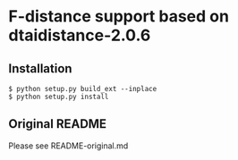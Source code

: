 # F-distance support based on dtaidistance-2.0.6

## Installation

    $ python setup.py build_ext --inplace
    $ python setup.py install

## Original README

Please see README-original.md

